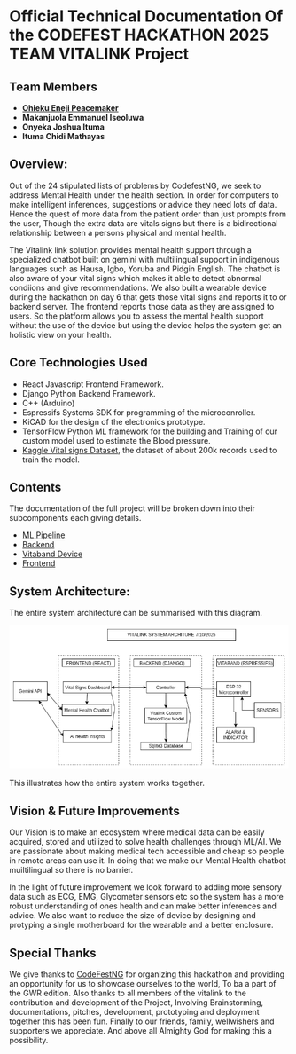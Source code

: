 # Official Technical Documentation Of the CODEFEST HACKATHON 2025 TEAM VITALINK Project

## Team Members
- [**Ohieku Eneji Peacemaker**](https://github.com/EnejiOhieku)
- **Makanjuola Emmanuel Iseoluwa**
- **Onyeka Joshua Ituma**
- **Ituma Chidi Mathayas**


## Overview:
Out of the 24 stipulated lists of problems by CodefestNG, we seek to address Mental Health under the health section. In order for computers to make intelligent inferences, suggestions or advice they need lots of data. Hence the quest of more data from the patient order than just prompts from the user, Though the extra data are vitals signs but there is a bidirectional relationship between a persons physical and mental health.

The Vitalink link solution provides mental health support through a specialized chatbot built on gemini with multilingual support in indigenous languages such as Hausa, Igbo, Yoruba and Pidgin English. The chatbot is also aware of your vital signs which makes it able to detect abnormal condiions and give recommendations. We also built a wearable device during the hackathon on day 6 that gets those vital signs and reports it to or backend server. The frontend reports those data as they are assigned to users. So the platform allows you to assess the mental health support without the use of the device but using the device helps the system get an holistic view on your health.


## Core Technologies Used
- React Javascript Frontend Framework.
- Django Python Backend Framework.
- C++ (Arduino)
- Espressifs Systems SDK for programming of the microconroller.
- KiCAD for the design of the electronics prototype.
- TensorFlow Python ML framework for the building and Training of our custom model used to estimate the Blood pressure.
- [Kaggle Vital signs Dataset](https://www.kaggle.com/datasets/nasirayub2/human-vital-sign-dataset), the dataset of about 200k records used to train the model.



## Contents
The documentation of the full project will be broken down into their subcomponents each giving details.
- [ML Pipeline](/ML_pipeline/README.md)
- [Backend](/backend/vitalink_server/README.md)
- [Vitaband Device](/device_prototype/README.md)
- [Frontend](/frontend/README.md)

## System Architecture:
The entire system architecture can be summarised with this diagram.

![](images/Vitalink_System_Achitecture.drawio.png)

This illustrates how the entire system works together.

## Vision & Future Improvements
Our Vision is to make an ecosystem where medical data can be easily acquired, stored and utilized to solve health challenges through ML/AI. We are passionate about making medical tech accessible and cheap so people in remote areas can use it. In doing that we make our Mental Health chatbot muiltilingual so there is no barrier.

In the light of future improvement we look forward to adding more sensory data such as ECG, EMG, Glycometer sensors etc so the system has a more robust understanding of ones health and can make better inferences and advice. We also want to reduce the size of device by designing and protyping a single motherboard for the wearable and a better enclosure.

## Special Thanks
We give thanks to [CodeFestNG](https://x.com/codefestng) for organizing this hackathon and providing an opportunity for us to showcase ourselves to the world,  To ba a part of the GWR edition. Also thanks to all members of the vitalink to the contribution and development of the Project, Involving Brainstorming, documentations, pitches, development, prototyping and deployment together this has been fun. Finally to our friends, family, wellwishers and supporters we appreciate. And above all Almighty God for making this a possibility.
